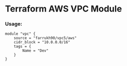 # Terraform AWS VPC Module

### Usage:
```
module "vpc" {
    source = "farrukh90/vpc5/aws"
    cidr_block = "10.0.0.0/16"
    tags = {
        Name = "Dev"
    }
}
```
